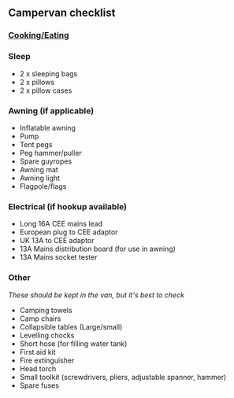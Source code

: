 ## Campervan checklist

### [Cooking/Eating](./camper_cooking.md)

### Sleep
- 2 x sleeping bags
- 2 x pillows
- 2 x pillow cases
  
### Awning (if applicable)
- Inflatable awning
- Pump
- Tent pegs
- Peg hammer/puller
- Spare guyropes
- Awning mat
- Awning light
- Flagpole/flags

### Electrical (if hookup available)
- Long 16A CEE mains lead
- European plug to CEE adaptor
- UK 13A to CEE adaptor
- 13A Mains distribution board (for use in awning)
- 13A Mains socket tester

### Other
_These should be kept in the van, but it's best to check_

- Camping towels
- Camp chairs
- Collapsible tables (Large/small)
- Levelling chocks
- Short hose (for filling water tank)
- First aid kit
- Fire extinguisher
- Head torch
- Small toolkit (screwdrivers, pliers, adjustable spanner, hammer)
- Spare fuses
